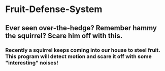 # Fruit-Defense-System

## Ever seen over-the-hedge? Remember hammy the squirrel? Scare him off with this.
### Recently a squirrel keeps coming into our house to steel fruit. This program will detect motion and scare it off with some "interesting" noises!
